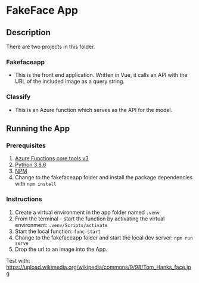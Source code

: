 # FakeFace App
## Description
There are two projects in this folder.
### Fakefaceapp
- This is the front end application. Written in Vue, it calls an API with the URL of the included image as a query string.

### Classify
- This is an Azure function which serves as the API for the model.

## Running the App
### Prerequisites
1. [Azure Functions core tools v3](https://docs.microsoft.com/en-us/azure/azure-functions/functions-run-local#install-the-azure-functions-core-tools)
2. [Python 3.8.6](https://www.python.org/downloads/release/python-386/)
3. [NPM](https://nodejs.org/en/)
4. Change to the fakefaceapp folder and install the package dependencies with ```npm install```

### Instructions
1. Create a virtual environment in the app folder named ```.venv```
1. From the terminal - start the function by activating the virtual environment: ```.venv/Scripts/activate```
2. Start the local function: ```func start```
3. Change to the fakefaceapp folder and start the local dev server: ```npm run serve```
4. Drop the url to an image into the App.

Test with: https://upload.wikimedia.org/wikipedia/commons/9/98/Tom_Hanks_face.jpg



